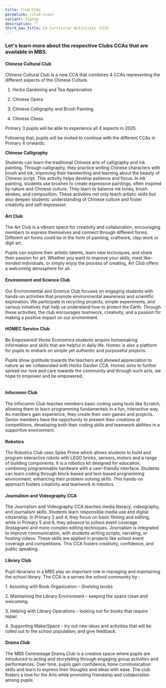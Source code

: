 ```yaml
---
title: Club CCAs
permalink: /club-ccas/
variant: tiptap
description: ""
third_nav_title: Co Curricular Activities (CCA)
---
```

<h3>Let's learn more about the respective Clubs CCAs that are available in MBS.</h3>
<p></p>
<h4><strong>Chinese Cultural Club</strong></h4>
<p>Chinese Cultural Club is a new CCA that combines 4 CCAs representing the
different aspects of the Chinese Culture.</p>
<ol data-tight="true" class="tight">
<li>
<p>Herbs Gardening and Tea Appreciation</p>
</li>
<li>
<p>Chinese Opera</p>
</li>
<li>
<p>Chinese Calligraphy and Brush Painting</p>
</li>
<li>
<p>Chinese Chess</p>
</li>
</ol>
<p>Primary 3 pupils will be able to experience all 4 aspects in 2025.</p>
<p>Following that, pupils will be invited to continue with the different
CCAs in Primary 4 onwards.</p>
<p></p>
<p><strong>Chinese Calligraphy</strong>
</p>
<p>Students can learn the traditional Chinese arts of calligraphy and ink
painting. Through calligraphy, they practice writing Chinese characters
with brush and ink, improving their handwriting and learning about the
beauty of Chinese script. This activity helps develop patience and focus.
In ink painting, students use brushes to create expressive paintings, often
inspired by nature and Chinese culture. They learn to balance ink tones,
brush strokes, and composition. These activities not only teach artistic
skills but also deepen students’ understanding of Chinese culture and foster
creativity and self-expression</p>
<h4><strong>Art Club</strong></h4>
<p>The Art Club is a vibrant space for creativity and collaboration, encouraging
members to express themselves and connect through different forms. Different
art forms could be in the form of painting, craftwork, clay-work or digit
art.</p>
<p>Pupils can explore their artistic talents, learn new techniques, and share
their passion for art. Whether you want to improve your skills, meet like-minded
individuals, or simply enjoy the process of creating, Art Club offers a
welcoming atmosphere for all.</p>
<h4><strong>Environment and Science Club</strong></h4>
<p>Our Environmental and Science Club focuses on engaging students with hands-on
activities that promote environmental awareness and scientific exploration.
We participate in recycling projects, simple experiments, and various initiatives
that help us understand how to protect the Earth. Through these activities,
the club encourages teamwork, creativity, and a passion for making a positive
impact on our environment.</p>
<p></p>
<h4><strong>HOMEC Service Club</strong></h4>
<p>Be Empowered! Home Economics students acquire homemaking information and
skills that are helpful in daily life. Homec is also a platform for pupils
to embark on simple yet authentic and purposeful projects.</p>
<p>Pupils show gratitude towards the teachers and showed appreciation to
nature as we collaborated with Herbs Garden CCA. Homec aims to further
spread our love and care towards the community and through such acts, we
hope to empower and be empowered.</p>
<h4><br><strong>Infocomm Club</strong></h4>
<p>The Infocomm Club teaches members basic coding using tools like Scratch,
allowing them to learn programming fundamentals in a fun, interactive way.
As members gain experience, they create their own games and projects. Senior
members have the opportunity to present their creations at competitions,
developing both their coding skills and teamwork abilities in a supportive
environment.</p>
<p></p>
<h4><strong>Robotics</strong></h4>
<p>The Robotics Club uses Spike Prime which allows students to build and
program interactive robots with LEGO bricks, sensors, motors and a range
of building components. It is a robotics kit designed for education, combining
programmable hardware with a user-friendly interface. Students can learn
coding through block-based and text-based programming environment, enhancing
their problem-solving skills. This hands-on approach fosters creativity
and teamwork in robotics.</p>
<p></p>
<h4><strong>Journalism and Videography CCA</strong></h4>
<p>The Journalism and Videography CCA teaches media literacy, videography,
and journalism skills. Students learn responsible media use and digital
citizenship. In Primary 3 and 4, they focus on basic filming and editing,
while in Primary 5 and 6, they advance to school event coverage (Instagram)
and more complex editing techniques. Journalism is integrated to improve
communication, with students writing scripts, narrating, or hosting videos.
These skills are applied in projects like school event coverage and competitions.
This CCA fosters creativity, confidence, and public speaking.</p>
<p></p>
<h4><strong>Library Club</strong></h4>
<p>Pupil librarians in a MBS play an important role in managing and maintaining
the school library. The CCA is a serves the school community by :</p>
<p>1. Assisting with Book Organization – Shelving books</p>
<p>2. Maintaining the Library Environment – keeping the space clean and welcoming.</p>
<p>3. Helping with Library Operations – looking out for books that require
repair.</p>
<p>4. Supporting MakerSpace - try out new ideas and activities that will
be rolled out to the school population; and give feedback.</p>
<p></p>
<h4><strong>Drama Club</strong></h4>
<p>The MBS Centrestage Drama Club is a creative space where pupils are introduced
to acting and storytelling through engaging group activities and performances.
Over time, pupils gain confidence, hone communication skills and learn
to express their thoughts and ideas with ease. The club fosters a love
for the Arts while promoting friendship and collaboration among pupils.</p>
<h4></h4>
<h4></h4>
<p></p>